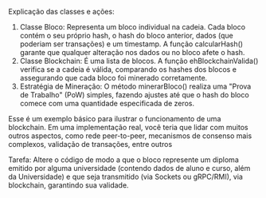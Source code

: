 Explicação das classes e ações:
1. Classe Bloco: Representa um bloco individual na cadeia. Cada bloco contém o seu próprio hash, o hash do bloco anterior, dados (que poderiam ser transações) e um timestamp. A função calcularHash() garante que qualquer alteração nos dados ou no bloco afete o hash.
2. Classe Blockchain: É uma lista de blocos. A função ehBlockchainValida() verifica se a cadeia é válida, comparando os hashes dos blocos e assegurando que cada bloco foi minerado corretamente.
3. Estratégia de Mineração: O método minerarBloco() realiza uma "Prova de Trabalho" (PoW) simples, fazendo ajustes até que o hash do bloco comece com uma quantidade especificada de zeros.

Esse é um exemplo básico para ilustrar o funcionamento de uma blockchain. Em uma implementação real, você teria que lidar com muitos outros aspectos, como rede peer-to-peer, mecanismos de consenso mais complexos, validação de transações, entre outros

Tarefa: Altere o código de modo a que o bloco represente um diploma emitido por alguma universidade (contendo dados de aluno e curso, além da Universidade) e que seja transmitido (via Sockets ou gRPC/RMI), via blockchain, garantindo sua validade.
